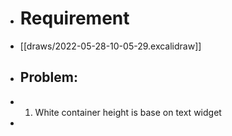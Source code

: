- # Requirement
- [[draws/2022-05-28-10-05-29.excalidraw]]
- ## Problem:
- 1. White container height is base on text widget
-